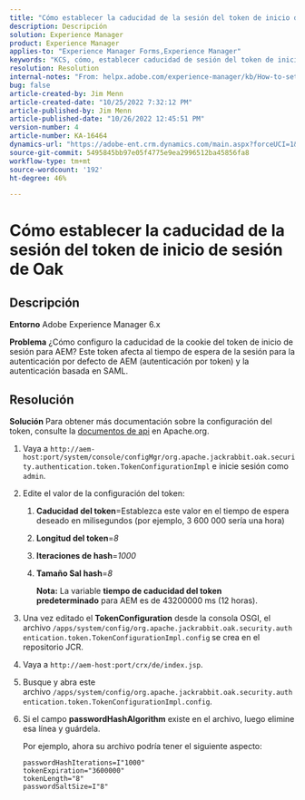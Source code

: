 ```yaml
---
title: "Cómo establecer la caducidad de la sesión del token de inicio de sesión de Oak"
description: Descripción
solution: Experience Manager
product: Experience Manager
applies-to: "Experience Manager Forms,Experience Manager"
keywords: "KCS, cómo, establecer caducidad de sesión del token de inicio de sesión de Oak, AEM, Adobe Experience Manager, Adobe Experience Manager Forms"
resolution: Resolution
internal-notes: "From: helpx.adobe.com/experience-manager/kb/How-to-set-token-session-expiration-AEM.html"
bug: false
article-created-by: Jim Menn
article-created-date: "10/25/2022 7:32:12 PM"
article-published-by: Jim Menn
article-published-date: "10/26/2022 12:45:51 PM"
version-number: 4
article-number: KA-16464
dynamics-url: "https://adobe-ent.crm.dynamics.com/main.aspx?forceUCI=1&pagetype=entityrecord&etn=knowledgearticle&id=a555c5b5-9b54-ed11-bba2-6045bd006b4b"
source-git-commit: 5495845bb97e05f4775e9ea2996512ba45856fa8
workflow-type: tm+mt
source-wordcount: '192'
ht-degree: 46%

---
```


# Cómo establecer la caducidad de la sesión del token de inicio de sesión de Oak

## Descripción


<b>Entorno</b>
Adobe Experience Manager 6.x

<b>Problema</b>
¿Cómo configuro la caducidad de la cookie del token de inicio de sesión para AEM?
Este token afecta al tiempo de espera de la sesión para la autenticación por defecto de AEM (autenticación por token) y la autenticación basada en SAML.






## Resolución


<b>Solución</b>
Para obtener más documentación sobre la configuración del token, consulte la [documentos de api](https://jackrabbit.apache.org/oak/docs/apidocs/org/apache/jackrabbit/oak/security/authentication/token/TokenConfigurationImpl.html) en Apache.org.

1. Vaya a `http://aem-host:port/system/console/configMgr/org.apache.jackrabbit.oak.security.authentication.token.TokenConfigurationImpl` e inicie sesión como `admin`.
2. Edite el valor de la configuración del token:

   1. <b>Caducidad del token</b>=Establezca este valor en el tiempo de espera deseado en milisegundos (por ejemplo, 3 600 000 sería una hora)
   2. <b>Longitud del token</b>=*8*
   3. <b>Iteraciones de hash</b>=*1000*
   4. <b>Tamaño Sal hash</b>=*8*

      <b>Nota:</b> La variable <b>tiempo de caducidad del token predeterminado</b> para AEM es de 43200000 ms (12 horas).
3. Una vez editado el <b>TokenConfiguration</b> desde la consola OSGI, el archivo<b> </b>`/apps/system/config/org.apache.jackrabbit.oak.security.authentication.token.TokenConfigurationImpl.config`<b> </b>se crea en el repositorio JCR.
4. Vaya a `http://aem-host:port/crx/de/index.jsp`.
5. Busque y abra este archivo `/apps/system/config/org.apache.jackrabbit.oak.security.authentication.token.TokenConfigurationImpl.config`.
6. Si el campo <b>passwordHashAlgorithm</b> existe en el archivo, luego elimine esa línea y guárdela.

   Por ejemplo, ahora su archivo podría tener el siguiente aspecto:


   ```
   passwordHashIterations=I"1000"
   tokenExpiration="3600000"
   tokenLength="8"
   passwordSaltSize=I"8"
   ```

